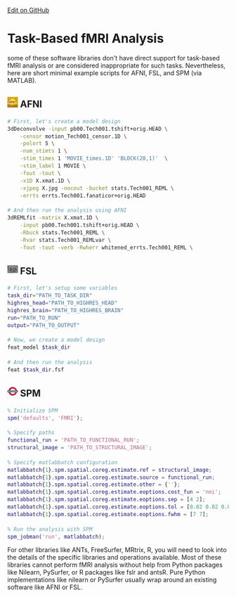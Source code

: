 [Edit on GitHub](https://github.com/cmi-dair/NeuRosetta/edit/main/src/fmri_analysis/task_based_fmri_analysis.md)
# Task-Based fMRI Analysis

some of these software libraries don't have direct support for task-based fMRI analysis or are considered inappropriate for such tasks. Nevertheless, here are short minimal example scripts for AFNI, FSL, and SPM (via MATLAB). 

## <img src="../icons/afni.png" height="24px" /> AFNI

```bash
# First, let's create a model design
3dDeconvolve -input pb00.Tech001.tshift+orig.HEAD \
    -censor motion_Tech001_censor.1D \
    -polort 5 \
    -num_stimts 1 \
    -stim_times 1 'MOVIE_times.1D' 'BLOCK(20,1)'  \
    -stim_label 1 MOVIE \
    -fout -tout \
    -x1D X.xmat.1D \
    -xjpeg X.jpg -nocout -bucket stats.Tech001_REML \
    -errts errts.Tech001.fanaticor+orig.HEAD

# And then run the analysis using AFNI
3dREMLfit -matrix X.xmat.1D \
    -input pb00.Tech001.tshift+orig.HEAD \
    -Rbuck stats.Tech001_REML \
    -Rvar stats.Tech001_REMLvar \
    -fout -tout -verb -Rwherr whitened_errts.Tech001_REML \
```

## <img src="../icons/fsl.png" height="24px" /> FSL

```bash
# First, let's setup some variables
task_dir="PATH_TO_TASK_DIR"
highres_head="PATH_TO_HIGHRES_HEAD"
highres_brain="PATH_TO_HIGHRES_BRAIN"
run="PATH_TO_RUN"
output="PATH_TO_OUTPUT"

# Now, we create a model design
feat_model $task_dir 

# And then run the analysis
feat $task_dir.fsf
```

## <img src="../icons/spm.png" height="24px" /> SPM

```matlab
% Initialize SPM
spm('defaults', 'FMRI');

% Specify paths
functional_run = 'PATH_TO_FUNCTIONAL_RUN';
structural_image = 'PATH_TO_STRUCTURAL_IMAGE';

% Specify matlabbatch configuration
matlabbatch{1}.spm.spatial.coreg.estimate.ref = structural_image;
matlabbatch{1}.spm.spatial.coreg.estimate.source = functional_run;
matlabbatch{1}.spm.spatial.coreg.estimate.other = {''};
matlabbatch{1}.spm.spatial.coreg.estimate.eoptions.cost_fun = 'nmi';
matlabbatch{1}.spm.spatial.coreg.estimate.eoptions.sep = [4 2];
matlabbatch{1}.spm.spatial.coreg.estimate.eoptions.tol = [0.02 0.02 0.02 0.001 0.001 0.001 0.01 0.01 0.01 0.001 0.001 0.001];
matlabbatch{1}.spm.spatial.coreg.estimate.eoptions.fwhm = [7 7];

% Run the analysis with SPM
spm_jobman('run', matlabbatch);
```

For other libraries like ANTs, FreeSurfer, MRtrix, R, you will need to look into the details of the specific libraries and operations available. Most of these libraries cannot perform fMRI analysis without help from Python packages like Nilearn, PySurfer, or R packages like fslr and antsR. Pure Python implementations like nilearn or PySurfer usually wrap around an existing software like AFNI or FSL.